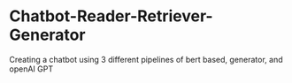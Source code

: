 # Chatbot-Reader-Retriever-Generator
Creating a chatbot using 3 different pipelines of bert based, generator, and openAI GPT 
